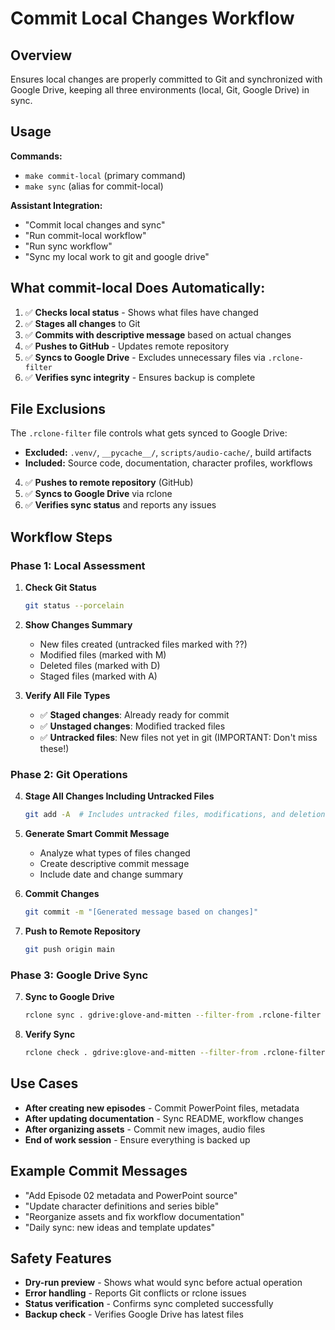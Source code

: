 # Commit Local Changes Workflow

## Overview
Ensures local changes are properly committed to Git and synchronized with Google Drive, keeping all three environments (local, Git, Google Drive) in sync.

## Usage
**Commands:** 
- `make commit-local` (primary command)
- `make sync` (alias for commit-local)

**Assistant Integration:**
- "Commit local changes and sync"
- "Run commit-local workflow"
- "Run sync workflow"
- "Sync my local work to git and google drive"

## What commit-local Does Automatically:
1. ✅ **Checks local status** - Shows what files have changed
2. ✅ **Stages all changes** to Git
3. ✅ **Commits with descriptive message** based on actual changes
4. ✅ **Pushes to GitHub** - Updates remote repository
5. ✅ **Syncs to Google Drive** - Excludes unnecessary files via `.rclone-filter`
6. ✅ **Verifies sync integrity** - Ensures backup is complete

## File Exclusions
The `.rclone-filter` file controls what gets synced to Google Drive:
- **Excluded:** `.venv/`, `__pycache__/`, `scripts/audio-cache/`, build artifacts
- **Included:** Source code, documentation, character profiles, workflows
4. ✅ **Pushes to remote repository** (GitHub)
5. ✅ **Syncs to Google Drive** via rclone
6. ✅ **Verifies sync status** and reports any issues

## Workflow Steps

### Phase 1: Local Assessment
1. **Check Git Status**
   ```bash
   git status --porcelain
   ```

2. **Show Changes Summary**
   - New files created (untracked files marked with ??)
   - Modified files (marked with M)
   - Deleted files (marked with D)
   - Staged files (marked with A)

3. **Verify All File Types**
   - ✅ **Staged changes**: Already ready for commit
   - ✅ **Unstaged changes**: Modified tracked files
   - ✅ **Untracked files**: New files not yet in git (IMPORTANT: Don't miss these!)

### Phase 2: Git Operations
4. **Stage All Changes Including Untracked Files**
   ```bash
   git add -A  # Includes untracked files, modifications, and deletions
   ```

4. **Generate Smart Commit Message**
   - Analyze what types of files changed
   - Create descriptive commit message
   - Include date and change summary

5. **Commit Changes**
   ```bash
   git commit -m "[Generated message based on changes]"
   ```

6. **Push to Remote Repository**
   ```bash
   git push origin main
   ```

### Phase 3: Google Drive Sync
7. **Sync to Google Drive**
   ```bash
   rclone sync . gdrive:glove-and-mitten --filter-from .rclone-filter --progress
   ```

8. **Verify Sync**
   ```bash
   rclone check . gdrive:glove-and-mitten --filter-from .rclone-filter
   ```

## Use Cases
- **After creating new episodes** - Commit PowerPoint files, metadata
- **After updating documentation** - Sync README, workflow changes  
- **After organizing assets** - Commit new images, audio files
- **End of work session** - Ensure everything is backed up

## Example Commit Messages
- "Add Episode 02 metadata and PowerPoint source"
- "Update character definitions and series bible"  
- "Reorganize assets and fix workflow documentation"
- "Daily sync: new ideas and template updates"

## Safety Features
- **Dry-run preview** - Shows what would sync before actual operation
- **Error handling** - Reports Git conflicts or rclone issues
- **Status verification** - Confirms sync completed successfully
- **Backup check** - Verifies Google Drive has latest files
